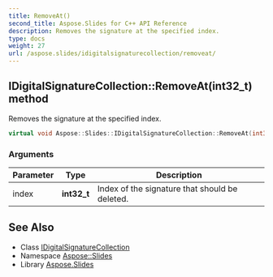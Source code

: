 ```yaml
---
title: RemoveAt()
second_title: Aspose.Slides for C++ API Reference
description: Removes the signature at the specified index.
type: docs
weight: 27
url: /aspose.slides/idigitalsignaturecollection/removeat/
---
```

## IDigitalSignatureCollection::RemoveAt(int32_t) method


Removes the signature at the specified index.

```cpp
virtual void Aspose::Slides::IDigitalSignatureCollection::RemoveAt(int32_t index)=0
```


### Arguments

| Parameter | Type | Description |
| --- | --- | --- |
| index | **int32_t** | Index of the signature that should be deleted. |

## See Also

* Class [IDigitalSignatureCollection](../)
* Namespace [Aspose::Slides](../../)
* Library [Aspose.Slides](../../../)